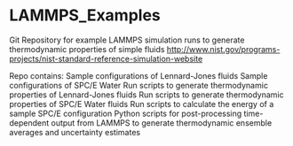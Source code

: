 # LAMMPS_Examples
Git Repository for example LAMMPS simulation runs to generate thermodynamic properties
of simple fluids
http://www.nist.gov/programs-projects/nist-standard-reference-simulation-website

Repo contains:
  Sample configurations of Lennard-Jones fluids
  Sample configurations of SPC/E Water
  Run scripts to generate thermodynamic properties of Lennard-Jones fluids
  Run scripts to generate thermodynamic properties of SPC/E Water fluids
  Run scripts to calculate the energy of a sample SPC/E configuration
  Python scripts for post-processing time-dependent output from LAMMPS to generate
   thermodynamic ensemble averages and uncertainty estimates

